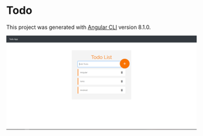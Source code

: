 # Todo

This project was generated with [Angular CLI](https://github.com/angular/angular-cli) version 8.1.0.

![alt text](https://github.com/Aravind22/Todo---Angular/blob/master/Angular.PNG)
